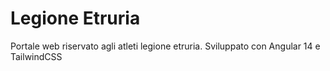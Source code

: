 # Legione Etruria

Portale web riservato agli atleti legione etruria. Sviluppato con Angular 14 e TailwindCSS
